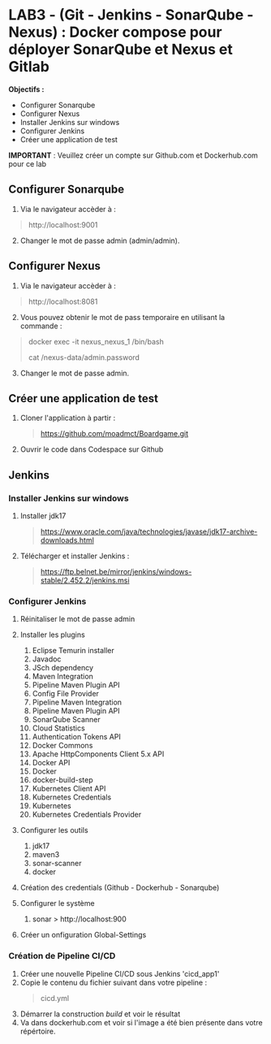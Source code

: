 # LAB3 - (Git - Jenkins - SonarQube - Nexus) : Docker compose pour déployer SonarQube et Nexus et Gitlab
**Objectifs :**
* Configurer Sonarqube
* Configurer Nexus
* Installer Jenkins sur windows
* Configurer Jenkins
* Créer une application de test

**IMPORTANT** : Veuillez créer un compte sur Github.com et Dockerhub.com pour ce lab

## Configurer Sonarqube
1. Via le navigateur accèder à : 
>http://localhost:9001

2. Changer le mot de passe admin (admin/admin).

## Configurer Nexus
1. Via le navigateur accèder à : 
>http://localhost:8081

2. Vous pouvez obtenir le mot de pass temporaire en utilisant la commande :
>docker exec -it nexus_nexus_1 /bin/bash
>
>cat /nexus-data/admin.password

3. Changer le mot de passe admin. 

## Créer une application de test 
1. Cloner l'application à partir : 
    >https://github.com/moadmct/Boardgame.git
2. Ouvrir le code dans Codespace sur Github

## Jenkins
### Installer Jenkins sur windows
1. Installer jdk17
    >https://www.oracle.com/java/technologies/javase/jdk17-archive-downloads.html

2. Télécharger et installer Jenkins :
    >https://ftp.belnet.be/mirror/jenkins/windows-stable/2.452.2/jenkins.msi

### Configurer Jenkins
1. Réinitaliser le mot de passe admin
2. Installer les plugins
    1. Eclipse Temurin installer
    1. Javadoc
    1. JSch dependency	 
    1. Maven Integration	 
    1. Pipeline Maven Plugin API	 
    1. Config File Provider	 
    1. Pipeline Maven Integration	 
    1. Pipeline Maven Plugin API	 
    1. SonarQube Scanner	 
    1. Cloud Statistics	 
    1. Authentication Tokens API	 
    1. Docker Commons	 
    1. Apache HttpComponents Client 5.x API	 
    1. Docker API	 
    1. Docker	 
    1. docker-build-step	 
    1. Kubernetes Client API	 
    1. Kubernetes Credentials	 
    1. Kubernetes	 
    1. Kubernetes Credentials Provider
    
1. Configurer les outils
    1. jdk17
    1. maven3
    1. sonar-scanner
    1. docker
1. Création des credentials (Github - Dockerhub - Sonarqube)
1. Configurer le système
    1. sonar > http://localhost:900 
1. Créer un onfiguration Global-Settings

### Création de Pipeline CI/CD
1. Créer une nouvelle Pipeline CI/CD sous Jenkins 'cicd_app1'
1. Copie le contenu du fichier suivant dans votre pipeline :
    > cicd.yml
1. Démarrer la construction *build* et voir le résultat
1. Va dans dockerhub.com et voir si l'image a été bien présente dans votre répértoire.


